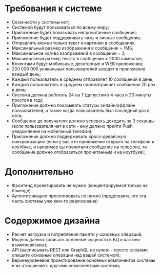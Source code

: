 # Требования к системе
* Сезонности у системы нет;
* Системой будут пользоваться по всему миру;
* Приложение будет показывать непрочитанные сообщения;
* Приложение будет поддерживать чаты и личные сообщения;
* Отправлять можно только текст и картинки в сообщениях;
* Максимальный размер изображения в сообщении = 1МБ;
* Максимальное кол-во изображений в сообщении = 3;
* Максимальный размер текста в сообщении = 2000 символов;
* Клиентами будут мобильные, десктопные и WEB приложения;
* 200 000 000 уникальных пользователей заходят в приложение каждый день;
* Каждый пользователь в среднем отправляет 10 сообщений в день;
* Каждый пользователь в среднем просматривает сообщения 20 раз в день;
* Система должна работать 24 на 7 (допустимо 4 часа и 23 минуты простоя в год);
* Приложение должно показывать статусы онлайн/оффлайн пользователей, а также когда пользователь был последний раз в сети;
* Сообщение до получателя должно успевать доходить за 3 секунды (если пользователя нет в сети - ему должно прийти Push уведомление на мобильный телефон);
* Приложение должно поддерживать кросс-девайсную синхронизацию (если у вас это приложение открыто на телефоне и ноутбуке, и например вы прочитали сообщение на телефоне, то сообщение должно отобразиться прочитанным и на ноутбуке);

# Дополнительно
* Фронтенд проектировать не нужно (концентрируемся только на бэкенде)
* Аутентификацию проектировать не нужно (представим, что эта часть системы уже кем-то реализована)

# Содержимое дизайна
* Расчет нагрузки и потребления памяти у основных операций.
* Модель данных (описать основные сущности в БД и как они взаимосвязаны);
* API (расписывать REST или GraphQL не нужно - просто словами опишите основные операции над вашей системой);
* Верхнеуровневое проектирование основных компонентов системы и их отношений с другими компонентами системы;
